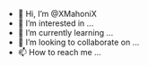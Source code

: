 - 👋 Hi, I’m @XMahoniX
- 👀 I’m interested in ...
- 🌱 I’m currently learning ...
- 💞️ I’m looking to collaborate on ...
- 📫 How to reach me ...

<!---
XMahoniX/XMahoniX is a ✨ special ✨ repository because its `README.md` (this file) appears on your GitHub profile.
You can click the Preview link to take a look at your changes.
--->
